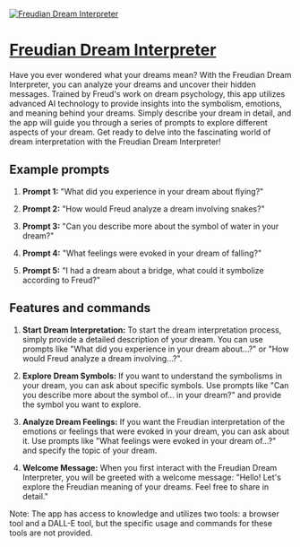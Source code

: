 [![Freudian Dream Interpreter](https://files.oaiusercontent.com/file-0tZE0QgXdmIz6COsNOkuJaBz?se=2123-10-17T21%3A04%3A15Z&sp=r&sv=2021-08-06&sr=b&rscc=max-age%3D31536000%2C%20immutable&rscd=attachment%3B%20filename%3D85e5443a-4e23-4c28-9371-672cc7e67cea.png&sig=a83yHUBHxmRVjkAn9mkaEDuf42rpjtm49oN3ZJzm0YI%3D)](https://chat.openai.com/g/g-2315WR5Tm-freudian-dream-interpreter)

# [Freudian Dream Interpreter](https://chat.openai.com/g/g-2315WR5Tm-freudian-dream-interpreter)

Have you ever wondered what your dreams mean? With the Freudian Dream Interpreter, you can analyze your dreams and uncover their hidden messages. Trained by Freud's work on dream psychology, this app utilizes advanced AI technology to provide insights into the symbolism, emotions, and meaning behind your dreams. Simply describe your dream in detail, and the app will guide you through a series of prompts to explore different aspects of your dream. Get ready to delve into the fascinating world of dream interpretation with the Freudian Dream Interpreter!

## Example prompts

1. **Prompt 1:** "What did you experience in your dream about flying?"

2. **Prompt 2:** "How would Freud analyze a dream involving snakes?"

3. **Prompt 3:** "Can you describe more about the symbol of water in your dream?"

4. **Prompt 4:** "What feelings were evoked in your dream of falling?"

5. **Prompt 5:** "I had a dream about a bridge, what could it symbolize according to Freud?"

## Features and commands

1. **Start Dream Interpretation:** To start the dream interpretation process, simply provide a detailed description of your dream. You can use prompts like "What did you experience in your dream about...?" or "How would Freud analyze a dream involving...?".

2. **Explore Dream Symbols:** If you want to understand the symbolisms in your dream, you can ask about specific symbols. Use prompts like "Can you describe more about the symbol of... in your dream?" and provide the symbol you want to explore.

3. **Analyze Dream Feelings:** If you want the Freudian interpretation of the emotions or feelings that were evoked in your dream, you can ask about it. Use prompts like "What feelings were evoked in your dream of...?" and specify the topic of your dream.

4. **Welcome Message:** When you first interact with the Freudian Dream Interpreter, you will be greeted with a welcome message: "Hello! Let's explore the Freudian meaning of your dreams. Feel free to share in detail."

Note: The app has access to knowledge and utilizes two tools: a browser tool and a DALL-E tool, but the specific usage and commands for these tools are not provided.
